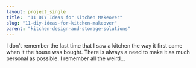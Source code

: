 ```yaml
---
layout: project_single
title:  "11 DIY Ideas for Kitchen Makeover"
slug: "11-diy-ideas-for-kitchen-makeover"
parent: "kitchen-design-and-storage-solutions"
---
```

I don’t remember the last time that I saw a kitchen the way it first came when it the house was bought. There is always a need to make it as much personal as possible. I remember all the weird...